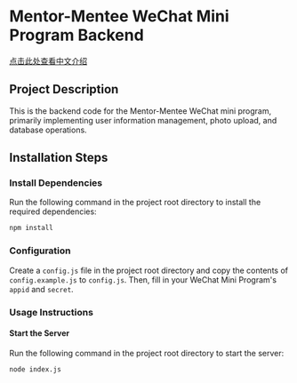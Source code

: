# Mentor-Mentee WeChat Mini Program Backend

[点击此处查看中文介绍](#项目简介)

## Project Description

This is the backend code for the Mentor-Mentee WeChat mini program, primarily implementing user information management, photo upload, and database operations.

## Installation Steps

### Install Dependencies

Run the following command in the project root directory to install the required dependencies:

```bash
npm install
```

### Configuration

Create a `config.js` file in the project root directory and copy the contents of `config.example.js` to `config.js`. Then, fill in your WeChat Mini Program's `appid` and `secret`.

### Usage Instructions

#### Start the Server

Run the following command in the project root directory to start the server:

```bash
node index.js
```



